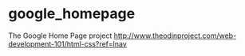 # google_homepage
The Google Home Page project
http://www.theodinproject.com/web-development-101/html-css?ref=lnav
